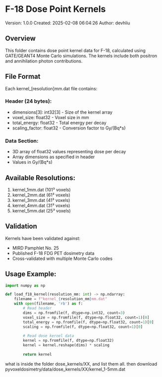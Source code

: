 # F-18 Dose Point Kernels

Version: 1.0.0
Created: 2025-02-08 06:04:26
Author: devhliu

## Overview
This folder contains dose point kernel data for F-18, calculated using GATE/GEANT4 Monte Carlo simulations. The kernels include both positron and annihilation photon contributions.

## File Format
Each kernel_[resolution]mm.dat file contains:

### Header (24 bytes):
- dimensions[3]: int32[3] - Size of the kernel array
- voxel_size: float32 - Voxel size in mm
- total_energy: float32 - Total energy per decay
- scaling_factor: float32 - Conversion factor to Gy/(Bq*s)

### Data Section:
- 3D array of float32 values representing dose per decay
- Array dimensions as specified in header
- Values in Gy/(Bq*s)

## Available Resolutions:
1. kernel_1mm.dat (101³ voxels)
2. kernel_2mm.dat (61³ voxels)
3. kernel_3mm.dat (41³ voxels)
4. kernel_4mm.dat (31³ voxels)
5. kernel_5mm.dat (25³ voxels)

## Validation
Kernels have been validated against:
- MIRD Pamphlet No. 25
- Published F-18 FDG PET dosimetry data
- Cross-validated with multiple Monte Carlo codes

## Usage Example:
```python
import numpy as np

def load_f18_kernel(resolution_mm: int) -> np.ndarray:
    filename = f"kernel_{resolution_mm}mm.dat"
    with open(filename, 'rb') as f:
        # Read header
        dims = np.fromfile(f, dtype=np.int32, count=3)
        voxel_size = np.fromfile(f, dtype=np.float32, count=1)[0]
        total_energy = np.fromfile(f, dtype=np.float32, count=1)[0]
        scaling = np.fromfile(f, dtype=np.float32, count=1)[0]
        
        # Read dose kernel data
        kernel = np.fromfile(f, dtype=np.float32)
        kernel = kernel.reshape(dims) * scaling
        
        return kernel

```

what is inside the folder dose_kernels/XX, and list them all. then download pyvoxeldosimetry/data/dose_kernels/XX/kernel_1-5mm.dat